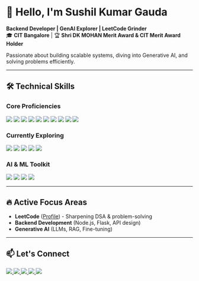 # 👋 Hello, I'm Sushil Kumar Gauda 

**Backend Developer | GenAI Explorer | LeetCode Grinder**  
🎓 **CIT Bangalore** | 🏆 **Shri DK MOHAN Merit Award & CIT Merit Award Holder**  

Passionate about building scalable systems, diving into Generative AI, and solving problems efficiently.  

---

## 🛠️ **Technical Skills**  

### **Core Proficiencies**  
<p align="left">  
  <img src="https://img.shields.io/badge/HTML5-E34F26?style=for-the-badge&logo=html5&logoColor=white" />  
  <img src="https://img.shields.io/badge/CSS3-1572B6?style=for-the-badge&logo=css3&logoColor=white" />  
  <img src="https://img.shields.io/badge/JavaScript-F7DF1E?style=for-the-badge&logo=javascript&logoColor=black" />  
  <img src="https://img.shields.io/badge/Python-3776AB?style=for-the-badge&logo=python&logoColor=white" />  
  <img src="https://img.shields.io/badge/Java-ED8B00?style=for-the-badge&logo=openjdk&logoColor=white" />  
  <img src="https://img.shields.io/badge/C-00599C?style=for-the-badge&logo=c&logoColor=white" />  
  <img src="https://img.shields.io/badge/PHP-777BB4?style=for-the-badge&logo=php&logoColor=white" />  
  <img src="https://img.shields.io/badge/Git-F05032?style=for-the-badge&logo=git&logoColor=white" />  
  <img src="https://img.shields.io/badge/GitHub-181717?style=for-the-badge&logo=github&logoColor=white" />  
  <img src="https://img.shields.io/badge/SQL-4479A1?style=for-the-badge&logo=mysql&logoColor=white" />  
</p>  

### **Currently Exploring**  
<p align="left">  
  <img src="https://img.shields.io/badge/Next.js-000000?style=for-the-badge&logo=nextdotjs&logoColor=white" />  
  <img src="https://img.shields.io/badge/Node.js-339933?style=for-the-badge&logo=nodedotjs&logoColor=white" />  
  <img src="https://img.shields.io/badge/React-61DAFB?style=for-the-badge&logo=react&logoColor=black" />  
  <img src="https://img.shields.io/badge/MERN-00A98F?style=for-the-badge&logo=mongodb&logoColor=white" />  
  <img src="https://img.shields.io/badge/AWS-232F3E?style=for-the-badge&logo=amazonaws&logoColor=white" />  
</p>  

### **AI & ML Toolkit**  
<p align="left">  
  <img src="https://img.shields.io/badge/TensorFlow-FF6F00?style=for-the-badge&logo=tensorflow&logoColor=white" />  
  <img src="https://img.shields.io/badge/PyTorch-EE4C2C?style=for-the-badge&logo=pytorch&logoColor=white" />  
  <img src="https://img.shields.io/badge/OpenAI-412991?style=for-the-badge&logo=openai&logoColor=white" />  
  <img src="https://img.shields.io/badge/Hugging%20Face-FFD21F?style=for-the-badge&logo=huggingface&logoColor=black" />  
</p>  

---

## 🔥 **Active Focus Areas**  
- **LeetCode** ([Profile](https://leetcode.com/skg_2k05/)) - Sharpening DSA & problem-solving  
- **Backend Development** (Node.js, Flask, API design)  
- **Generative AI** (LLMs, RAG, Fine-tuning)  

---

## 📫 **Let's Connect**  
<p align="left">  
  <a href="https://www.linkedin.com/in/sushil-kumar-gauda-576921287/">  
    <img src="https://img.shields.io/badge/LinkedIn-0A66C2?style=for-the-badge&logo=linkedin&logoColor=white" />  
  </a>   
  <a href="https://leetcode.com/skg_2k05/">  
    <img src="https://img.shields.io/badge/LeetCode-FFA116?style=for-the-badge&logo=leetcode&logoColor=black" />  
  </a>  
<a href="mailto:sushilkumargauda@gmail.com">  
    <img src="https://img.shields.io/badge/Gmail-EA4335?style=for-the-badge&logo=gmail&logoColor=white" />  
  </a>  
  <a href="https://www.instagram.com/sushil_2k05">  
    <img src="https://img.shields.io/badge/Instagram-E4405F?style=for-the-badge&logo=instagram&logoColor=white" />  
  </a> 
<a href="https://discord.com/users/ask.0_0">  
    <img src="https://img.shields.io/badge/Discord-5865F2?style=for-the-badge&logo=discord&logoColor=white" />  
  </a>  
</p>  
